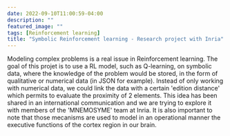 ```yaml
---
date: 2022-09-10T11:00:59-04:00
description: ""
featured_image: ""
tags: [Reinforcement learning]
title: "Symbolic Reinforcement learning - Research project with Inria"
---
```




Modeling complex problems is a real issue in Reinforcement learning. The goal of this projet is to use a RL model, such as Q-learning, on symbolic data, where the knowledge of the problem would be stored, in the form of qualitative or numerical data (in JSON for example). Instead of only working with numerical data, we could link the data with a certain 'edition distance' which permits to evaluate the proximity of 2 elements. This idea has been shared in an international communication and we are trying to explore it with members of the 'MNEMOSYME' team at Inria. It is also important to note that those mecanisms are used to model in an operational manner the executive functions of the cortex region in our brain.



